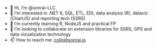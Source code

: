 - 👋 Hi, I’m @sonrai-LLC
- 👀 I’m interested in .NET 6, SQL, ETL, EDI, data analysis (R), dataviz (ChartJS) and reporting tech (SSRS)
- 🌱 I’m currently learning R, NodeJS and practical FP
- 💞️ I’m looking to collaborate on extension libraries for SSRS, GPS and data vizualization technology
- 📫 How to reach me: colin@sonrai.io

<!---
sonrai-LLC/sonrai-LLC is a ✨ special ✨ repository because its `README.md` (this file) appears on your GitHub profile.
You can click the Preview link to take a look at your changes.
--->
